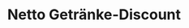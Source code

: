 ---
title: "Netto Getränke-Discount"
url: /vohenstrauss/netto-getraenke-discount/
shop: Supermarkt
---